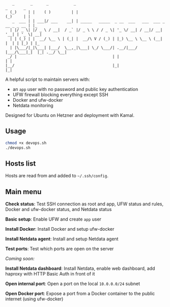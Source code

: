 ```
   _       _      _           _                                           _       _
  (_)     | |    ( )         | |                                         (_)     | |
   _  ___ | | ___|/ ___    __| | _____   _____  _ __  ___   ___  ___ _ __ _ _ __ | |_
  | |/ _ \| |/ _ \ / __|  / _` |/ _ \ \ / / _ \| '_ \/ __| / __|/ __| '__| | '_ \| __|
  | | (_) | |  __/ \__ \ | (_| |  __/\ V / (_) | |_) \__ \ \__ \ (__| |  | | |_) | |_
  | |\___/|_|\___| |___/  \__,_|\___| \_/ \___/| .__/|___/ |___/\___|_|  |_| .__/ \__|
 _/ |                                          | |                         | |
|__/                                           |_|                         |_|
```

A helpful script to maintain servers with:

- an `app` user with no password and public key authentication
- UFW firewall blocking everything except SSH
- Docker and ufw-docker
- Netdata monitoring

Designed for Ubuntu on Hetzner and deployment with Kamal.

## Usage

```bash
chmod +x devops.sh
./devops.sh
```

## Hosts list

Hosts are read from and added to `~/.ssh/config`.

## Main menu

**Check status**: Test SSH connection as root and app, UFW status and rules, Docker and ufw-docker status, and Netdata status

**Basic setup**: Enable UFW and create `app` user

**Install Docker**: Install Docker and setup ufw-docker

**Install Netdata agent**: Install and setup Netdata agent

**Test ports**: Test which ports are open on the server

_Coming soon:_

**Install Netdata dashboard**: Install Netdata, enable web dashboard, add haproxy with HTTP Basic Auth in front of it

**Open internal port**: Open a port on the local `10.0.0.0/24` subnet

**Open Docker port**: Expose a port from a Docker container to the public internet (using ufw-docker)

